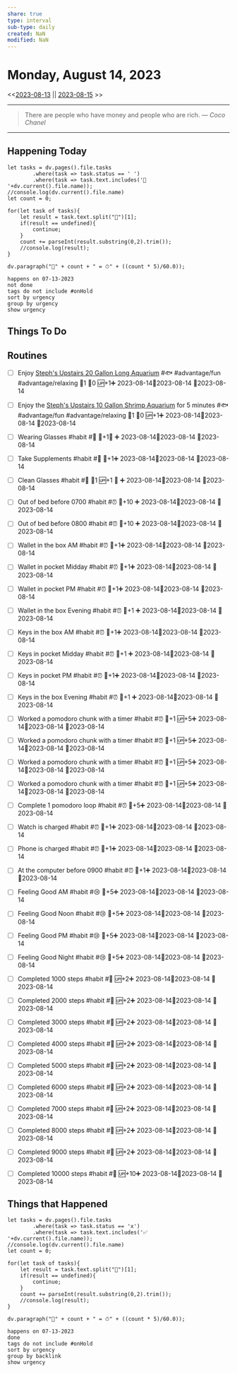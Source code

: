 ```yaml
---
share: true
type: interval
sub-type: daily
created: NaN 
modified: NaN
---
```

# Monday, August 14, 2023
<<[2023-08-13](2023-08-13.md) || [2023-08-15](2023-08-15.md) >>

---

> There are people who have money and people who are rich.
> — <cite>Coco Chanel</cite>

---
## Happening Today
```dataviewjs
let tasks = dv.pages().file.tasks
		.where(task => task.status == ' ')
		.where(task => task.text.includes('🛫 '+dv.current().file.name));
//console.log(dv.current().file.name)
let count = 0;

for(let task of tasks){
	let result = task.text.split("🍅")[1];
	if(result == undefined){
		continue;
	}
	count += parseInt(result.substring(0,2).trim());
	//console.log(result);
}

dv.paragraph("🍅" + count + " = ⏱" + ((count * 5)/60.0));
```

```tasks
happens on 07-13-2023
not done
tags do not include #onHold
sort by urgency
group by urgency
show urgency
```

## Things To Do









## Routines








- [ ] Enjoy [Steph's Upstairs 20 Gallon Long Aquarium](Steph's%20Upstairs%2020%20Gallon%20Long%20Aquarium.md) #🐟 #advantage/fun #advantage/relaxing 🍅1 🥄0 🆙+1➕ 2023-08-14🛫2023-08-14 📆2023-08-14
- [ ] Enjoy the [Steph's Upstairs 10 Gallon Shrimp Aquarium](Steph's%20Upstairs%2010%20Gallon%20Shrimp%20Aquarium.md) for 5 minutes #🐟 #advantage/fun #advantage/relaxing 🍅1 🥄0 🆙+1➕ 2023-08-14🛫2023-08-14 📆2023-08-14






















- [ ] Wearing Glasses #habit #👴 🥄+1🔺 ➕ 2023-08-14🛫2023-08-14 📆2023-08-14
- [ ] Take Supplements #habit #👴 🥄+1➕ 2023-08-14🛫2023-08-14 📆2023-08-14
- [ ] Clean Glasses #habit #👴 🥄1 🆙+1 🔺 ➕ 2023-08-14🛫2023-08-14 📆2023-08-14




- [ ] Out of bed before 0700 #habit #⏰ 🥄+10 ➕ 2023-08-14🛫2023-08-14 📆2023-08-14
- [ ] Out of bed before 0800 #habit #⏰ 🥄+10 ➕ 2023-08-14🛫2023-08-14 📆2023-08-14
- [ ] Wallet in the box AM #habit #⏰ 🥄+1➕ 2023-08-14🛫2023-08-14 📆2023-08-14
- [ ] Wallet in pocket Midday #habit #⏰ 🥄+1➕ 2023-08-14🛫2023-08-14 📆2023-08-14
- [ ] Wallet in pocket PM #habit #⏰ 🥄+1➕ 2023-08-14🛫2023-08-14 📆2023-08-14
- [ ] Wallet in the box Evening #habit #⏰ 🥄+1 ➕ 2023-08-14🛫2023-08-14 📆2023-08-14
- [ ] Keys in the box AM #habit #⏰ 🥄+1➕ 2023-08-14🛫2023-08-14 📆2023-08-14
- [ ] Keys in pocket Midday #habit #⏰ 🥄+1 ➕ 2023-08-14🛫2023-08-14 📆2023-08-14
- [ ] Keys in pocket PM #habit #⏰ 🥄+1➕ 2023-08-14🛫2023-08-14 📆2023-08-14
- [ ] Keys in the box Evening #habit #⏰ 🥄+1 ➕ 2023-08-14🛫2023-08-14 📆2023-08-14
- [ ] Worked a pomodoro chunk with a timer #habit #⏰ 🥄+1 🆙+5➕ 2023-08-14🛫2023-08-14 📆2023-08-14
- [ ] Worked a pomodoro chunk with a timer #habit #⏰ 🥄+1 🆙+5➕ 2023-08-14🛫2023-08-14 📆2023-08-14
- [ ] Worked a pomodoro chunk with a timer #habit #⏰ 🥄+1 🆙+5➕ 2023-08-14🛫2023-08-14 📆2023-08-14
- [ ] Worked a pomodoro chunk with a timer #habit #⏰ 🥄+1 🆙+5➕ 2023-08-14🛫2023-08-14 📆2023-08-14
- [ ] Complete 1 pomodoro loop #habit #⏰ 🥄+5➕ 2023-08-14🛫2023-08-14 📆2023-08-14
- [ ] Watch is charged #habit #⏰ 🥄+1➕ 2023-08-14🛫2023-08-14 📆2023-08-14
- [ ] Phone is charged #habit #⏰ 🥄+1➕ 2023-08-14🛫2023-08-14 📆2023-08-14
- [ ] At the computer before 0900 #habit #⏰ 🥄+1➕ 2023-08-14🛫2023-08-14 📆2023-08-14


- [ ] Feeling Good AM #habit #😢 🥄+5➕ 2023-08-14🛫2023-08-14 📆2023-08-14
- [ ] Feeling Good Noon #habit #😢 🥄+5➕ 2023-08-14🛫2023-08-14 📆2023-08-14
- [ ] Feeling Good PM #habit #😢 🥄+5➕ 2023-08-14🛫2023-08-14 📆2023-08-14
- [ ] Feeling Good Night #habit #😢 🥄+5➕ 2023-08-14🛫2023-08-14 📆2023-08-14


- [ ] Completed 1000 steps #habit #💪 🆙+2➕ 2023-08-14🛫2023-08-14 📆2023-08-14
- [ ] Completed 2000 steps #habit #💪 🆙+2➕ 2023-08-14🛫2023-08-14 📆2023-08-14
- [ ] Completed 3000 steps #habit #💪 🆙+2➕ 2023-08-14🛫2023-08-14 📆2023-08-14
- [ ] Completed 4000 steps #habit #💪 🆙+2➕ 2023-08-14🛫2023-08-14 📆2023-08-14
- [ ] Completed 5000 steps #habit #💪 🆙+2➕ 2023-08-14🛫2023-08-14 📆2023-08-14
- [ ] Completed 6000 steps #habit #💪 🆙+2➕ 2023-08-14🛫2023-08-14 📆2023-08-14
- [ ] Completed 7000 steps #habit #💪 🆙+2➕ 2023-08-14🛫2023-08-14 📆2023-08-14
- [ ] Completed 8000 steps #habit #💪 🆙+2➕ 2023-08-14🛫2023-08-14 📆2023-08-14
- [ ] Completed 9000 steps #habit #💪 🆙+2➕ 2023-08-14🛫2023-08-14 📆2023-08-14
- [ ] Completed 10000 steps #habit #💪 🆙+10➕ 2023-08-14🛫2023-08-14 📆2023-08-14




















## Things that Happened
```dataviewjs
let tasks = dv.pages().file.tasks
		.where(task => task.status == 'x')
		.where(task => task.text.includes('✅ '+dv.current().file.name));
//console.log(dv.current().file.name)
let count = 0;

for(let task of tasks){
	let result = task.text.split("🍅")[1];
	if(result == undefined){
		continue;
	}
	count += parseInt(result.substring(0,2).trim());
	//console.log(result);
}

dv.paragraph("🍅" + count + " = ⏱" + ((count * 5)/60.0));
```


```tasks
happens on 07-13-2023
done
tags do not include #onHold
sort by urgency
group by backlink
show urgency
```
